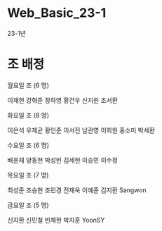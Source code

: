 # Web_Basic_23-1
23-1년
# 조 배정

월요일 조 (6 명)

이재헌 강혁준 장하영 황건우 신지원 조서환

화요일 조 (8 명)

이은석 우제균 황인준 이서진 남관영 이희원 홍소미 박세환

수요일 조 (6 명)

배윤재 양동헌 박성빈 김세현 이승민 이수정

목요일 조 (7 명)

최성준 조승현 조민경 전재욱 이예준 김지환 Sangwon

금요일 조 (5 명)

신지환 신민철 빈채현 박지훈 YoonSY
